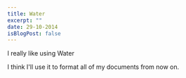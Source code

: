 ```yaml
---
title: Water
excerpt: ""
date: 29-10-2014
isBlogPost: false
---
```


I really like using Water

I think I'll use it to format all of my documents from now on.
